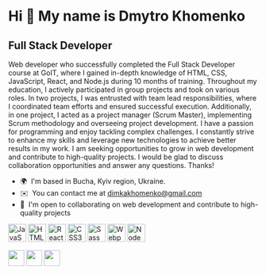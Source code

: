 Hi 👋 My name is Dmytro Khomenko
================================

Full Stack Developer
--------------------

Web developer who successfully completed the Full Stack Developer course at GoIT, where I gained in-depth knowledge of HTML, CSS, JavaScript, React, and Node.js during 10 months of training. Throughout my education, I actively participated in group projects and took on various roles. In two projects, I was entrusted with team lead responsibilities, where I coordinated team efforts and ensured successful execution. Additionally, in one project, I acted as a project manager (Scrum Master), implementing Scrum methodology and overseeing project development. I have a passion for programming and enjoy tackling complex challenges. I constantly strive to enhance my skills and leverage new technologies to achieve better results in my work. I am seeking opportunities to grow in web development and contribute to high-quality projects. I would be glad to discuss collaboration opportunities and answer any questions. Thanks!

*   🌍  I'm based in Bucha, Kyiv region, Ukraine.
*   ✉️  You can contact me at [dimkakhomenko@gmail.com](mailto:dimkakhomenko@gmail.com)
*   🤝  I'm open to collaborating on web development and contribute to high-quality projects
<p align="left">
<a href="https://developer.mozilla.org/en-US/docs/Web/JavaScript" target="_blank" rel="noreferrer"><img src="https://raw.githubusercontent.com/danielcranney/readme-generator/main/public/icons/skills/javascript-colored.svg" width="36" height="36" alt="JavaScript" /></a>
<a href="https://developer.mozilla.org/en-US/docs/Glossary/HTML5" target="_blank" rel="noreferrer"><img src="https://raw.githubusercontent.com/danielcranney/readme-generator/main/public/icons/skills/html5-colored.svg" width="36" height="36" alt="HTML5" /></a>
<a href="https://reactjs.org/" target="_blank" rel="noreferrer"><img src="https://raw.githubusercontent.com/danielcranney/readme-generator/main/public/icons/skills/react-colored.svg" width="36" height="36" alt="React" /></a>
<a href="https://www.w3.org/TR/CSS/#css" target="_blank" rel="noreferrer"><img src="https://raw.githubusercontent.com/danielcranney/readme-generator/main/public/icons/skills/css3-colored.svg" width="36" height="36" alt="CSS3" /></a>
<a href="https://sass-lang.com/" target="_blank" rel="noreferrer"><img src="https://raw.githubusercontent.com/danielcranney/readme-generator/main/public/icons/skills/sass-colored.svg" width="36" height="36" alt="Sass" /></a>
<a href="https://webpack.js.org/" target="_blank" rel="noreferrer"><img src="https://raw.githubusercontent.com/danielcranney/readme-generator/main/public/icons/skills/webpack-colored.svg" width="36" height="36" alt="Webpack" /></a>
<a href="https://nodejs.org/en/" target="_blank" rel="noreferrer"><img src="https://raw.githubusercontent.com/danielcranney/readme-generator/main/public/icons/skills/nodejs-colored.svg" width="36" height="36" alt="NodeJS" /></a>
</p>
 <p align="left"><a href="https://discord.com/users/choodoss" target="_blank" rel="noreferrer"><img src="https://raw.githubusercontent.com/danielcranney/readme-generator/main/public/icons/socials/discord.svg" width="32" height="32" /></a>    <a href="https://www.github.com/choodoss" target="_blank" rel="noreferrer"><img src="https://raw.githubusercontent.com/danielcranney/readme-generator/main/public/icons/socials/github.svg" width="32" height="32" /></a>    <a href="https://www.linkedin.com/in/dmytro-khomenko-97b4b643/" target="_blank" rel="noreferrer"><img src="https://raw.githubusercontent.com/danielcranney/readme-generator/main/public/icons/socials/linkedin.svg" width="32" height="32" /></a>   </p>

